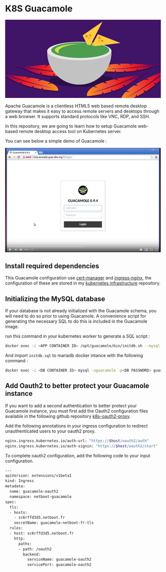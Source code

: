 # K8S Guacamole

![banner](assets/k8s-guacamole-banner.png)

Apache Guacamole is a clientless HTML5 web based remote desktop gateway that makes it easy to access remote servers and desktops through a web browser. It supports standard protocols like VNC, RDP, and SSH.

In this repository, we are going to learn how to setup Guacamole web-based remote desktop access tool on Kubernetes server.

You can see below a simple demo of Guacamole :

[![Watch the video](assets/k8s-guacamole-preview.png)](https://youtu.be/AjuHJHtd4zU)

## Install required dependencies

This Guacamole configuration use [cert-manager](https://github.com/thomas-illiet/k8s-infrastructure/tree/master/config/cert-manager) and [ingress-nginx](https://github.com/thomas-illiet/k8s-infrastructure/tree/master/config/ingress-nginx), the configuration of these are stored in my [kubernetes infrastructure](https://github.com/thomas-illiet/k8s-infrastructure/) repository.

## Initializing the MySQL database

If your database is not already initialized with the Guacamole schema, you will need to do so prior to using Guacamole. A convenience script for generating the necessary SQL to do this is included in the Guacamole image.

run this command in your kubernetes worker to generate a SQL script :

```bash
docker exec -i <APP CONTAINER ID> /opt/guacamole/bin/initdb.sh --mysql > /tmp/initdb.sql
```

And import `initdb.sql` to mariadb docker intance with the following command :

```bash
docker exec -i <DB CONTAINER ID> mysql -uguacamole -p<DB PASSWORD> guacamole < /tmp/test.sql
```

## Add Oauth2 to better protect your Guacamole instance

If you want to add a second authentication to better protect your Guacamole instance, you must first add the Oauth2 configuration files available in the following github repository [k8s-oauth2-proxy](https://github.com/thomas-illiet/k8s-oauth2-proxy).

Add the following annotations in your ingress configuration to redirect unauthenticated users to your oauth2 proxy.

```bash
nginx.ingress.kubernetes.io/auth-url: "https://$host/oauth2/auth"
nginx.ingress.kubernetes.io/auth-signin: "https://$host/oauth2/start"
```

To complete oauth2 configuration, add the following code to your input configuration.

```bash
---
apiVersion: extensions/v1beta1
kind: Ingress
metadata:
  name: guacamole-oauth2
  namespace: netboot-guacamole
spec:
  tls:
  - hosts:
    - sc6rffd3d5.netboot.fr
    secretName: guacamole-netboot-fr-tls
  rules:
  - host: sc6rffd3d5.netboot.fr
    http:
      paths:
      - path: /oauth2
        backend:
          serviceName: guacamole-oauth2
          servicePort: guacamole-oauth2
```
